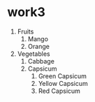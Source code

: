 # work3
<!DOCTYPE html>
<html lang="en">
<head>
    <meta charset="UTF-8">
    <meta name="viewport" content="width=device-width, initial-scale=1.0">
    <title>Numbered List</title>
</head>
<body>
    <ol>
        <li>Fruits
            <ol>
                <li>Mango</li>
                <li>Orange</li>
            </ol>
        </li>
        <li>Vegetables
            <ol>
                <li>Cabbage</li>
                <li>Capsicum
                    <ol>
                        <li>Green Capsicum</li>
                        <li>Yellow Capsicum</li>
                        <li>Red Capsicum</li>
                    </ol>
                </li>
            </ol>
        </li>
    </ol>
</body>
</html>

